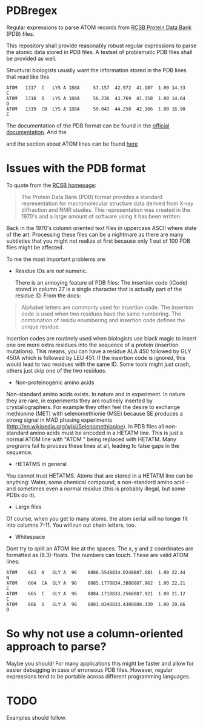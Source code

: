 PDBregex
========

Regular expressions to parse ATOM records from [RCSB Protein Data Bank](http://www.rcsb.org/pdb/home/home.do) (PDB) files.


This repository shall provide reasonably robust regular expressions to parse the atomic data stored in PDB files.
A testset of problematic PDB files shall be provided as well.

Structural biologists usually want the information stored in the PDB lines that read like this
```
ATOM   1317  C   LYS A 188A     57.157  42.972  41.187  1.00 14.33           C  
ATOM   1318  O   LYS A 188A     56.236  43.769  41.358  1.00 14.64           O  
ATOM   1319  CB  LYS A 188A     59.043  44.258  42.166  1.00 16.98           C  
```

The documentation of the PDB format can be found in the
[official documentation](http://www.wwpdb.org/documentation/format33/v3.3.html). And the

and the section about ATOM lines can be found [here](
http://www.wwpdb.org/documentation/format33/sect9.html#ATOM)


Issues with the PDB format
========

To quote from the [RCSB homepage](http://www.rcsb.org/pdb/static.do?p=file_formats/index.jsp):
> The Protein Data Bank (PDB) format provides a standard representation for macromolecular structure data derived from X-ray diffraction and NMR studies. This representation was created in the 1970's and a large amount of software using it has been written.  

Back in the 1970's column oriented text files in uppercase ASCII where state of the art. Processing these files can be a nightmare as there are many subtleties that you might not realize at first because only 1 out of 100 PDB files might be affected. 

To me the most important problems are:
* Residue IDs are _not_ numeric. 

  There is an annoying feature of PDB files: The insertion code (iCode) stored in column 27 is a single character that is actually part of the residue ID. From the docs: 

> Alphabet letters are commonly used for insertion code. The insertion code is used when two residues have the same numbering. The combination of residu enumbering and insertion code defines the unique residue.  

Insertion codes are routinely used when biologists use black magic to insert one ore more extra residues into the sequence of a protein (insertion mutations). This means, you can have a residue ALA 450 followed by GLY 450A which is followed by LEU 451. If the insertion code is ignored, this would lead to two residues with the same ID. Some tools might just crash, others just skip one of the two residues.

* Non-proteinogenic amino acids

 Non-standard amino acids exists. In nature and in experiment. In nature they are rare, in experiments they are routinely inserted by crystallographers. For example they often feel the desire to exchange methionine (MET) with selenomethionie (MSE) because SE produces a strong signal in MAD phasing experiments (http://en.wikipedia.org/wiki/Selenomethionine).
In PDB files all non-standard amino acids must be encoded in a HETATM line. This is just a normal ATOM line with "ATOM   " being replaced with HETATM. Many programs fail to process these lines at all, leading to false gaps in the sequence.

* HETATMS in general

You cannot trust HETATMS. Atoms that are stored in a HETATM line can be anything: Water, some chemical compound, a non-standard amino acid - and sometimes even a normal residue (this is probably illegal, but some PDBs do it).

* Large files
 
Of course, when you get to many atoms, the atom serial will no longer fit into columns 7-11. You will run out chain letters, too.

* Whitespace

Dont try to split an ATOM line at the spaces. The x, y and z coordinates are formatted as (8.3)-floats. The numbers can touch. These are valid ATOM lines:

```
ATOM    663  N   GLY A  96    8886.5548834.0248887.681  1.00 22.44           N  
ATOM    664  CA  GLY A  96    8885.1778834.3888887.962  1.00 22.21           C  
ATOM    665  C   GLY A  96    8884.1718833.2568887.921  1.00 21.12           C  
ATOM    666  O   GLY A  96    8883.0248833.4308888.339  1.00 20.66           O  
```

So why not use a column-oriented approach to parse?
========
Maybe you should! For many applications this might be faster and allow for easier debugging in case of erroneous PDB files. However, regular expressions tend to be portable across different programming languages. 

TODO
========
Examples should follow.
